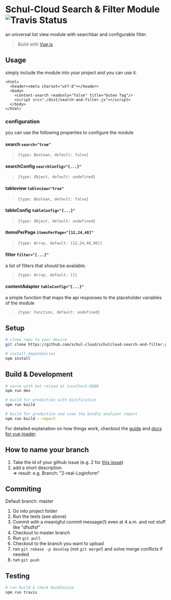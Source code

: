 # Schul-Cloud Search & Filter Module ![Travis Status](https://travis-ci.org/schul-cloud/schulcloud-content-editor.svg?branch=master)

an universal list view module with searchbar and configurable filter.

> Build with [Vue.js](https://vuejs.org)

## Usage
simply include the module into your project and you can use it.
```
<html>
  <header><meta charset="utf-8"></header>
  <body>
    <content-search readonly="false" title="Guten Tag"/>
    <script src="./dist/search-and-filter.js"></script>
  </body>
</html>
```
### configuration

you can use the following properties to configure the module
#### search `search="true"`
> `{type: Boolean, default: false}`

#### searchConfig `searchConfig="{...}"`
> `{type: Object, default: undefined}`

#### tableview `tableview="true"`
> `{type: Boolean, default: false}`

#### tableConfig `tableConfig="{...}"`
> `{type: Object, default: undefined}`

#### itemsPerPage `itemsPerPage="[12,24,48]"`
> `{type: Array, default: [12,24,48,96]}`

#### filter `filter="[...]"`
a list of filters that should be available.
> `{type: Array, default: []}`

#### contentAdapter `tableConfig="{...}"`
a simple function that maps the api responses to the placeholder variables of the module
> `{type: Function, default: undefined}`

## Setup

``` bash
# clone repo to your device
git clone https://github.com/schul-cloud/schulcloud-search-and-filter.git

# install dependencies
npm install
```

## Build & Development

``` bash
# serve with hot reload at localhost:8080
npm run dev

# build for production with minification
npm run build

# build for production and view the bundle analyzer report
npm run build --report
```

For detailed explanation on how things work, checkout the [guide](http://vuejs-templates.github.io/webpack/) and [docs for vue-loader](http://vuejs.github.io/vue-loader).

## How to name your branch

1. Take the id of your github issue (e.g. 2 for [this issue](https://github.com/schul-cloud/schulcloud-content-editor/issues/2))
2. add a short description <br>
=> result: e.g. Branch: "2-real-Loginform"

## Commiting

Default branch: master

1. Go into project folder
2. Run the tests (see above)
3. Commit with a meanigful commit message(!) even at 4 a.m. and not stuff like "dfsdfsf"
4. Checkout to master branch
5. Run `git pull`
6. Checkout to the branch you want to upload
7. run `git rebase -p develop` (not `git merge`!) and solve merge conflicts if needed
8. run `git push`

## Testing
``` bash
# run build & check bundlesize
npm run travis
```
